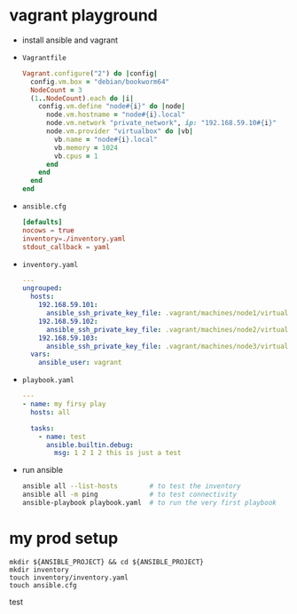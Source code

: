 # vagrant playground

- install ansible and vagrant
- `Vagrantfile`
    ```ruby
    Vagrant.configure("2") do |config|
      config.vm.box = "debian/bookworm64"
      NodeCount = 3
      (1..NodeCount).each do |i|
        config.vm.define "node#{i}" do |node|
          node.vm.hostname = "node#{i}.local"
          node.vm.network "private_network", ip: "192.168.59.10#{i}"
          node.vm.provider "virtualbox" do |vb|
            vb.name = "node#{i}.local"
            vb.memory = 1024
            vb.cpus = 1
          end
        end
      end
    end
    ```

- `ansible.cfg`
    ```toml
    [defaults]
    nocows = true
    inventory=./inventory.yaml
    stdout_callback = yaml
    ```

- `inventory.yaml`
    ```yaml
    ---
    ungrouped:
      hosts:
        192.168.59.101:
          ansible_ssh_private_key_file: .vagrant/machines/node1/virtualbox/private_key
        192.168.59.102:
          ansible_ssh_private_key_file: .vagrant/machines/node2/virtualbox/private_key
        192.168.59.103:
          ansible_ssh_private_key_file: .vagrant/machines/node3/virtualbox/private_key
      vars:
        ansible_user: vagrant
    ```

- `playbook.yaml`
    ```yaml
    ---
    - name: my firsy play
      hosts: all

      tasks:
        - name: test
          ansible.builtin.debug:
            msg: 1 2 1 2 this is just a test
    ```

- run ansible
    ```sh
    ansible all --list-hosts        # to test the inventory
    ansible all -m ping             # to test connectivity
    ansible-playbook playbook.yaml  # to run the very first playbook
    ```

# my prod setup
```
mkdir ${ANSIBLE_PROJECT} && cd ${ANSIBLE_PROJECT}
mkdir inventory
touch inventory/inventory.yaml
touch ansible.cfg
```

test